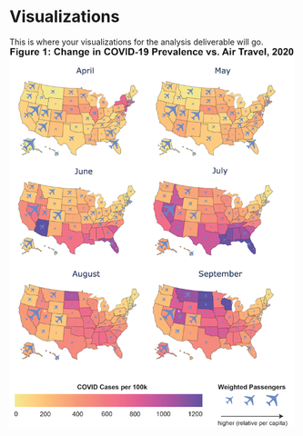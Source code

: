 # Visualizations
This is where your visualizations for the analysis deliverable will go.
<img src = "figure_1.png" style="width:500px">
